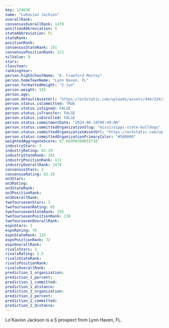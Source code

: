 ```yaml
---
key: 124638
name: "LoKavion Jackson"
overallRank: 
consensusOverallRank: 1479
positionAbbreviation: S
stateAbbreviation: FL
stateRank: 
positionRank: 
consensusStateRank: 191
consensusPositionRank: 121
nilValue: 0
stars: 
classYear: 
rankingYear: 
person.highSchoolName: "A. Crawford Mosley"
person.homeTownName: "Lynn Haven, FL"
person.formattedHeight: "2-Jun"
person.weight: 195
person.age: 
person.defaultAssetUrl: "https://on3static.com/uploads/assets/449/324/324449.jpg"
person.status.isCommitted: TRUE
person.status.isSigned: FALSE
person.status.isTransfer: FALSE
person.status.isEnrolled: FALSE
person.status.commitmentDate: "2024-06-18T09:49:00"
person.status.committedOrganizationSlug: "mississippi-state-bulldogs"
person.status.committedOrganizationAssetUrl: "https://on3static.com/uploads/assets/526/238/238526.svg"
person.status.committedOrganizationPrimaryColor: "#500000"
weightedAggregateScore: 67.66998360655738
industryStars: 3
industryRating: 82.29
industryStateRank: 191
industryPositionRank: 121
industryOverallRank: 1479
consensusStars: 3
consensusRating: 82.29
on3Stars: 
on3Rating: 
on3StateRank: 
on3PositionRank: 
on3OverallRank: 
twofoursevenStars: 3
twofoursevenRating: 85
twofoursevenStateRank: 195
twofoursevenPositionRank: 138
twofoursevenOverallRank: 
espnStars: 3
espnRating: 76
espnStateRank: 125
espnPositionRank: 72
espnOverallRank: 
rivalsStars: 3
rivalsRating: 5.5
rivalsStateRank: 
rivalsPositionRank: 
rivalsOverallRank: 
prediction_1_organization: 
prediction_1_percent: 
prediction_1_committed: 
prediction_1_distance: 
prediction_2_organization: 
prediction_2_percent: 
prediction_2_committed: 
prediction_2_distance: 
---
```

Lo'Kavion Jackson is a S prospect from Lynn Haven, FL.